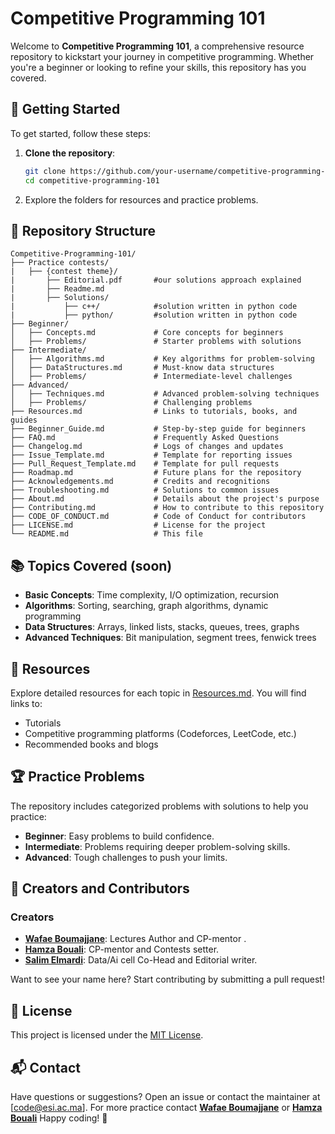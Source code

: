 # Competitive Programming 101

Welcome to **Competitive Programming 101**, a comprehensive resource repository to kickstart your journey in competitive programming. Whether you're a beginner or looking to refine your skills, this repository has you covered.

## 🚀 Getting Started

To get started, follow these steps:

1. **Clone the repository**:
   ```bash
   git clone https://github.com/your-username/competitive-programming-101.git
   cd competitive-programming-101
   ```

2. Explore the folders for resources and practice problems.

## 📂 Repository Structure

```
Competitive-Programming-101/
├── Practice contests/
|   ├── {contest theme}/
|       ├── Editorial.pdf       #our solutions approach explained
|       ├── Readme.md
|       ├── Solutions/
|           ├── c++/            #solution written in python code
|           ├── python/         #solution written in python code 
├── Beginner/
│   ├── Concepts.md             # Core concepts for beginners
│   ├── Problems/               # Starter problems with solutions
├── Intermediate/
│   ├── Algorithms.md           # Key algorithms for problem-solving
│   ├── DataStructures.md       # Must-know data structures
│   ├── Problems/               # Intermediate-level challenges
├── Advanced/
│   ├── Techniques.md           # Advanced problem-solving techniques
│   ├── Problems/               # Challenging problems
├── Resources.md                # Links to tutorials, books, and guides
├── Beginner_Guide.md           # Step-by-step guide for beginners
├── FAQ.md                      # Frequently Asked Questions
├── Changelog.md                # Logs of changes and updates
├── Issue_Template.md           # Template for reporting issues
├── Pull_Request_Template.md    # Template for pull requests
├── Roadmap.md                  # Future plans for the repository
├── Acknowledgements.md         # Credits and recognitions
├── Troubleshooting.md          # Solutions to common issues
├── About.md                    # Details about the project's purpose
├── Contributing.md             # How to contribute to this repository
├── CODE_OF_CONDUCT.md          # Code of Conduct for contributors
├── LICENSE.md                  # License for the project
└── README.md                   # This file
```

## 📚 Topics Covered (soon)

- **Basic Concepts**: Time complexity, I/O optimization, recursion
- **Algorithms**: Sorting, searching, graph algorithms, dynamic programming
- **Data Structures**: Arrays, linked lists, stacks, queues, trees, graphs
- **Advanced Techniques**: Bit manipulation, segment trees, fenwick trees

## 🌟 Resources

Explore detailed resources for each topic in [Resources.md](Resources.md). You will find links to:
- Tutorials
- Competitive programming platforms (Codeforces, LeetCode, etc.)
- Recommended books and blogs

## 🏆 Practice Problems

The repository includes categorized problems with solutions to help you practice:

- **Beginner**: Easy problems to build confidence.
- **Intermediate**: Problems requiring deeper problem-solving skills.
- **Advanced**: Tough challenges to push your limits.

## 🏅 Creators and Contributors

### Creators
- **[Wafae Boumajjane](https://github.com/Jane-972)**: Lectures Author and CP-mentor .
- **[Hamza Bouali](https://github.com/Hamza-Bouali)**: CP-mentor and Contests setter.
- **[Salim Elmardi](https://github.com/SalimELMARDI)**: Data/Ai cell Co-Head and Editorial writer.

Want to see your name here? Start contributing by submitting a pull request!

## 📄 License

This project is licensed under the [MIT License](LICENSE).

## 📬 Contact

Have questions or suggestions? Open an issue or contact the maintainer at [code@esi.ac.ma].
For more practice contact **[Wafae Boumajjane](https://github.com/Jane-972)** or  **[Hamza Bouali](https://github.com/Hamza-Bouali)**
Happy coding! 🚀
